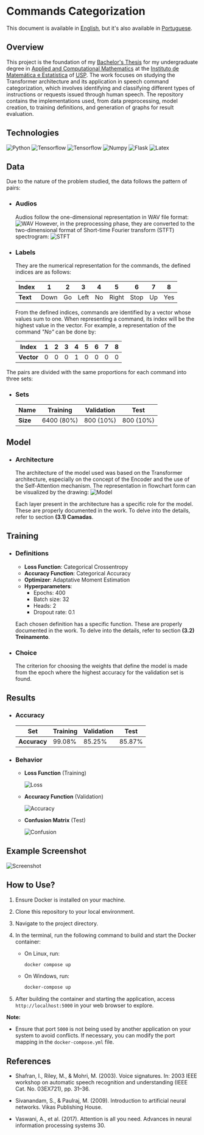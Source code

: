 # Commands Categorization

This document is available in [English](https://github.com/lucsalm/commands-categorization/blob/main/README.md), but it's also available in [Portuguese](https://github.com/lucsalm/commands-categorization/blob/main/README-pt-BR.md).

## Overview

This project is the foundation of my [Bachelor's Thesis](https://github.com/lucsalm/commands-categorization/blob/main/TCC.pdf) for my undergraduate degree in [Applied and Computational Mathematics](https://www.ime.usp.br/bmac/) at the [Instituto de Matemática e Estatística](https://www.ime.usp.br) of [USP](https://www5.usp.br).
The work focuses on studying the Transformer architecture and its application in speech command categorization, which involves identifying and classifying different types of instructions or requests issued through human speech. The repository contains the implementations used, from data preprocessing, model creation, to training definitions, and generation of graphs for result evaluation.

## Technologies

![Python](https://img.shields.io/badge/Python-3776AB.svg?style=for-the-badge&logo=Python&logoColor=white)
![Tensorflow](https://img.shields.io/badge/TensorFlow-FF6F00.svg?style=for-the-badge&logo=TensorFlow&logoColor=white)
![Tensorflow](https://img.shields.io/badge/Keras-D00000.svg?style=for-the-badge&logo=Keras&logoColor=white)
![Numpy](https://img.shields.io/badge/NumPy-013243.svg?style=for-the-badge&logo=NumPy&logoColor=white)
![Flask](https://img.shields.io/badge/Flask-000000.svg?style=for-the-badge&logo=Flask&logoColor=white)
![Latex](https://img.shields.io/badge/LaTeX-008080.svg?style=for-the-badge&logo=LaTeX&logoColor=white)

## Data

Due to the nature of the problem studied, the data follows the pattern of pairs:

- ### Audios
  Audios follow the one-dimensional representation in WAV file format:
  ![WAV](https://raw.githubusercontent.com/lucsalm/commands-categorization/main/app/files/documentation/wav_all.png)
  However, in the preprocessing phase, they are converted to the two-dimensional format of Short-time Fourier transform (STFT) spectrogram:
  ![STFT](https://raw.githubusercontent.com/lucsalm/commands-categorization/main/app/files/documentation/spec_all.png)

- ### Labels
  They are the numerical representation for the commands, the defined indices are as follows:

  | **Index** | 1    | 2  | 3    | 4  | 5     | 6    | 7  | 8   |
  |------------|------|----|------|----|-------|------|----|-----|
  | **Text**  | Down | Go | Left | No | Right | Stop | Up | Yes |

  From the defined indices, commands are identified by a vector whose values sum to one. When representing a command, its index will be the highest value in the vector. For example, a representation of the command *"No"* can be done by:

  | **Index** | 1 | 2 | 3 | 4 | 5 | 6 | 7 | 8 |
  |------------|---|---|---|---|---|---|---|---|
  | **Vector**  | 0 | 0 | 0 | 1 | 0 | 0 | 0 | 0 |

The pairs are divided with the same proportions for each command into three sets:

- ### Sets
  | **Name**    | Training | Validation  | Test     |
  |-------------|-------------|------------|-----------|
  | **Size** | 6400 (80%)  | 800 (10%)  | 800 (10%) |

## Model

- ### Architecture
  The architecture of the model used was based on the Transformer architecture, especially on the concept of the Encoder and the use of the Self-Attention mechanism. The representation in flowchart form can be visualized by the drawing:
  ![Model](https://raw.githubusercontent.com/lucsalm/commands-categorization/main/app/files/documentation/model.png)

  Each layer present in the architecture has a specific role for the model. These are properly documented in the work. To delve into the details, refer to section **(3.1) Camadas**.

## Training

- ### Definitions

    - **Loss Function**: Categorical Crossentropy
    - **Accuracy Function**: Categorical Accuracy
    - **Optimizer**: Adaptative Moment Estimation
    - **Hyperparameters**:
        - Epochs: 400
        - Batch size: 32
        - Heads: 2
        - Dropout rate: 0.1

  Each chosen definition has a specific function. These are properly documented in the work. To delve into the details, refer to section **(3.2) Treinamento**.

- ### Choice
  The criterion for choosing the weights that define the model is made from the epoch where the highest accuracy for the validation set is found.

## Results

- ### Accuracy
  | Set     | Training | Validation | Test  |
  |--------------|-------------|-----------|--------|
  | **Accuracy** | 99.08%      | 85.25%    | 85.87% | 

- ### Behavior
  - **Loss Function** (Training) 
  
      ![Loss](https://raw.githubusercontent.com/lucsalm/commands-categorization/main/app/files/documentation/train_loss.png)

  - **Accuracy Function** (Validation)
  
      ![Accuracy](https://raw.githubusercontent.com/lucsalm/commands-categorization/main/app/files/documentation/validation_accuracy.png)
  
  - **Confusion Matrix** (Test)
  
      ![Confusion](https://raw.githubusercontent.com/lucsalm/commands-categorization/main/app/files/documentation/confusion-teste.png)

## Example Screenshot

![Screenshot](https://raw.githubusercontent.com/lucsalm/commands-categorization/main/app/files/documentation/screenshot.png)

## How to Use?
1. Ensure Docker is installed on your machine.
2. Clone this repository to your local environment.
3. Navigate to the project directory.
4. In the terminal, run the following command to build and start the Docker container:
    - On Linux, run:
        ```bash
        docker compose up
        ```

    - On Windows, run:
        ```bash
        docker-compose up
        ```

5. After building the container and starting the application, access `http://localhost:5000` in your web browser to explore.

**Note:** 
- Ensure that port `5000` is not being used by another application on your system to avoid conflicts. If necessary, you can modify the port mapping in the `docker-compose.yml` file.

## References
- Shafran, I., Riley, M., & Mohri, M. (2003). Voice signatures. In: 2003 IEEE workshop on automatic speech recognition and understanding (IEEE Cat. No. 03EX721), pp. 31–36.


- Sivanandam, S., & Paulraj, M. (2009). Introduction to artificial neural networks. Vikas Publishing House.


- Vaswani, A., et al. (2017). Attention is all you need. Advances in neural information processing systems 30.

